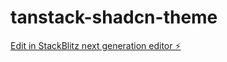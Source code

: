 # tanstack-shadcn-theme

[Edit in StackBlitz next generation editor ⚡️](https://stackblitz.com/~/github.com/jalezi/tanstack-shadcn-theme)